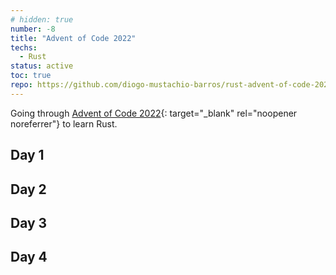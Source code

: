 ```yaml
---
# hidden: true
number: -8
title: "Advent of Code 2022"
techs: 
  - Rust
status: active
toc: true
repo: https://github.com/diogo-mustachio-barros/rust-advent-of-code-2022
---
```


Going through [Advent of Code 2022](advent-of-code){: target="_blank" rel="noopener noreferrer"}
  to learn Rust.

## Day 1
## Day 2
## Day 3
## Day 4


[advent-of-code]: https://adventofcode.com/2022
